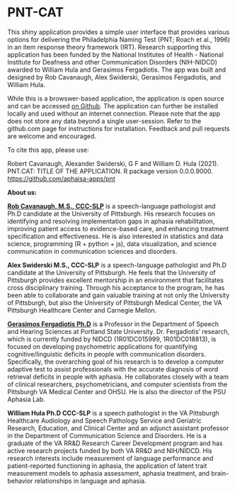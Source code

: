 PNT-CAT
================

This shiny application provides a simple user interface that provides
various options for delivering the Philadelphia Naming Test (PNT; Roach
et al., 1996) in an item response theory framework (IRT). Research supporting this application has been funded by the National Institutes of Health - National Institute for Deafness and other Communication Disorders (NIH-NIDCD) awarded to William Hula and Gerasimos Fergadiotis. The app was built and designed by Rob Cavanaugh, Alex Swiderski, Gerasimos Fergadiotis, and William Hula. 

While this is a browswer-based application, the application is open source and can be accessed <a href="https://github.com/aphasia-apps/pnt" target="_blank">on Github</a>. The application can further be installed locally and used without an internet connection. Please note that the app does not store any data beyond a single user-session. Refer to the github.com page for instructions for installation. Feedback and pull requests are welcome and encouraged. 

To cite this app, please use: 

Robert Cavanaugh, Alexander Swiderski, G F and William D. Hula (2021). PNT.CAT:
  TITLE OF THE APPLICATION. R package version 0.0.0.9000.
  https://github.com/aphaisa-apps/pnt


**About us:**

[**Rob Cavanaugh, M.S., CCC-SLP**](https://robcavanaugh.com) is a speech-language pathologist and Ph.D candidate at the University of Pittsburgh. His research focuses on identifying and resolving implementation gaps in aphasia rehabilitation, improving patient access to evidence-based care, and enhancing treatment specification and effectiveness. He is also interested in statistics and data science, programming (R + python + js), data visualization, and science communication in communication sciences and disorders.

**Alex Swiderski M.S., CCC-SLP** is a speech-language pathologist and Ph.D candidate at the University of Pittsburgh. He feels that the University of Pittsburgh provides excellent mentorship in an environment that facilitates cross disciplinary training. Through his acceptance to the program, he has been able to collaborate and gain valuable training at not only the University of Pittsburgh, but also the University of Pittsburgh Medical Center, the VA Pittsburgh Healthcare Center and Carnegie Mellon. 

[**Gerasimos Fergadiotis Ph.D**](https://psuaphasialab.wixsite.com/aald) is a Professor in the Department of Speech and Hearing Sciences at Portland State University. Dr. Fergadiotis’ research, which is currently funded by NIDCD (1R01DC015999, 1R01DC018813), is focused on developing psychometric applications for quantifying cognitive/linguistic deficits in people with communication disorders. Specifically, the overarching goal of his research is to develop a computer adaptive test to assist professionals with the accurate diagnosis of word retrieval deficits in people with aphasia. He collaborates closely with a team of clinical researchers, psychometricians, and computer scientists from the Pittsburgh VA Medical Center and OHSU. He is also the director of the PSU Aphasia Lab.

**William Hula Ph.D CCC-SLP** is a speech pathologist in the VA Pittsburgh Healthcare Audiology and Speech Pathology Service and Geriatric Research, Education, and Clinical Center and an adjunct assistant professor in the Department of Communication Science and Disorders. He is a graduate of the VA RR&D Research Career Development program and has active research projects funded by both VA RR&D and NIH/NIDCD. His research interests include measurement of language performance and patient-reported functioning in aphasia, the application of latent trait measurement models to aphasia assessment, aphasia treatment, and brain-behavior relationships in language and aphasia.
